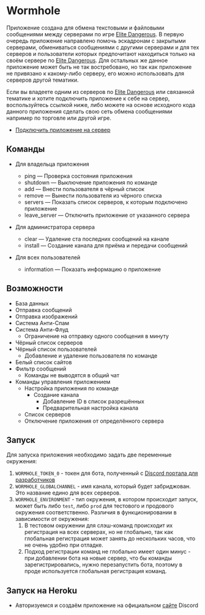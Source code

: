 # Wormhole
Приложение создана для обмена текстовыми и файловыми сообщениями между серверами по игре [Elite Dangerous](https://www.elitedangerous.com/). В первую очередь приложение направлено помочь эскадронам с закрытыми серверами, обмениваться сообщениями с другими серверами и для тех серверов и пользователи которых предпочитают находиться только на своём сервере по [Elite Dangerous](https://www.elitedangerous.com/). Для остальных же данное приложение может быть не так востребовано, но так как приложение не привязано к какому-либо серверу, его можно использовать для серверов другой тематики.

Если вы владеете одним из серверов по [Elite Dangerous](https://www.elitedangerous.com/) или связанной тематике и хотите подключить приложение к себе на сервер, воспользуйтесь ссылкой ниже, либо можете на основе исходного кода данного приложения сделать свою сеть обмена сообщениями например по торговле или другой игре.

- [Подключить приложение на сервер](https://discordapp.com/oauth2/authorize?&client_id=826410895634333718&scope=bot&permissions=0)

## Команды
- Для владельца приложения
    - ping — Проверка состояния приложения
    - shutdown — Выключение приложения по команде
    - add — Внести пользователя в чёрный список
    - remove — Вынести пользователя из чёрного списка
    - servers — Показать список серверов, к которым подключено приложение
    - leave_server — Отключить приложение от указанного сервера

- Для администратора сервера
    - clear — Удаление ста последних сообщений на канале
    - install — Создание канала для приёма и передачи сообщений 

- Для всех пользователей
    - information — Показать информацию о приложение

## Возможности

- База данных
- Отправка сообщений
- Отправка изображений
- Система Анти-Спам
- Система Анти-Флуд
    - Ограничение на отправку одного сообщения в минуту
- Чёрный список серверов
- Чёрный список пользователей
    - Добавление и удаление пользователя по команде
- Белый список сайтов
- Фильтр сообщений
    - Команды не выводятся в общий чат
- Команды управления приложением
    - Настройка приложения по команде
        - Создание канала
            - Добавление ID в список разрешённых 
            - Предварительная настройка канала 
    - Список серверов
    - Отключение приложения от определённого сервера

## Запуск
Для запуска приложения необходимо задать две переменные окружения:
1. `WORMHOLE_TOKEN_0` - токен для бота, полученный с [Discord портала для разработчиков](https://discord.com/developers/applications)
2. `WORMHOLE_GLOBALCHANNEL` - имя канала, который будет забриджован. Это название едино для всех серверов.
3. `WORMHOLE_ENVIRONMENT` - тип окружения, в котором происходит запуск, может быть либо `test`, либо `prod` для тестового и продового окружения соответственно. Различия в функционировании в зависимости от окружения:
    1. В тестовом окружении для слэш-команд происходит их регистрация на всех серверах, но не глобально, так как глобальная регистрация может занять до нескольких часов, что не очень удобно при отладке.
    2. Подход регистрации команд не глобально имеет один минус - при добавлении бота на новые сервер, что бы команды зарегистрировались, нужно перезапустить бота, поэтому в проде используется глобальная регистрация команд. 
## Запуск на Heroku
- Авторизуемся и создаём приложение на официальном [сайте](https://discord.com/developers/applications) Discord
